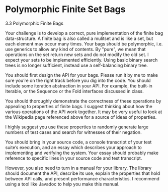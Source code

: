 Polymorphic Finite Set Bags
===============================

3.3 Polymorphic Finite Bags

Your challenge is to develop a correct, pure implementation of the finite bag data-structure. A finite bag is also called a mulitset and is like a set, but each element may occur many times. Your bags should be polymorphic, i.e. use generics to allow any kind of contents. By "pure", we mean that operations on the set return new sets and do not modify the old set. I expect your sets to be implemented efficiently. Using basic binary search trees is no longer sufficient, instead use a self-balancing binary tree.

You should first design the API for your bags. Please run it by me to make sure you’re on the right track before you dig into the code. You should include some iteration abstraction in your API. For example, the built-in Iterable, or the Sequence or the Fold interfaces discussed in class.

You should thoroughly demonstrate the correctness of these operations by appealing to properties of finite bags. I suggest thinking about how the various operations of the API work together. It may be very useful to look at the Wikipedia page referenced above for a source of ideas of properties.

I highly suggest you use these properties to randomly generate large numbers of test cases and search for witnesses of their negation.

You should bring in your source code, a console transcript of your test suite’s execution, and an essay which describes your approach to implementing and verifying the system. Your essay should probably make reference to specific lines in your source code and test transcript.

However, you also need to turn in a manual for your library. The library should document the API, describe its use, explain the properties that hold between API calls, and present performance characteristics. I recommend using a tool like Javadoc to help you make this manual.
